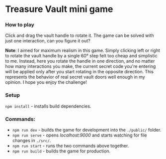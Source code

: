 # Treasure Vault mini game

### How to play

Click and drag the vault handle to rotate it. The game can be solved with just one interaction, can you figure it out?

**Note**: I aimed for maximum realism in this game. Simply clicking left or right to rotate the vault handle by a single 60° step felt too cheap and simplistic to me. Instead, here you rotate the handle in one direction, and no matter how many interactions you make, the current secret code you're entering will be applied only after you start rotating in the opposite direction. This represents the behavior of real secret vault doors well enough in my opinion. I hope you enjoy the challenge!

### Setup

`npm install` - installs build dependencies.

### Commands:

-   `npm run dev` - builds the game for development into the `./public/` folder.
-   `npm run serve` - opens *localhost:9000* and starts watching for file changes in `./src/`.
-   `npm run start` - runs the two commands above together.
-   `npm run build` - builds the game for production.

